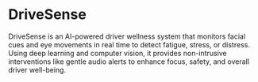 # DriveSense
DriveSense is an AI-powered driver wellness system that monitors facial cues and eye movements in real time to detect fatigue, stress, or distress. Using deep learning and computer vision, it provides non-intrusive interventions like gentle audio alerts to enhance focus, safety, and overall driver well-being.
